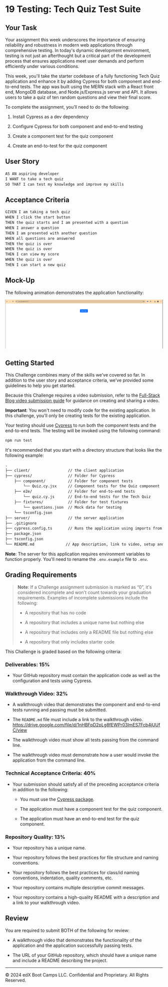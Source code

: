 # 19 Testing: Tech Quiz Test Suite

## Your Task

Your assignment this week underscores the importance of ensuring reliability and robustness in modern web applications through comprehensive testing. In today's dynamic development environment, testing is not just an afterthought but a critical part of the development process that ensures applications meet user demands and perform efficiently under various conditions.

This week, you'll take the starter codebase of a fully functioning Tech Quiz application and enhance it by adding Cypress for both component and end-to-end tests. The app was built using the MERN stack with a React front end, MongoDB database, and Node.js/Express.js server and API. It allows users to take a quiz of ten random questions and view their final score.

To complete the assignment, you’ll need to do the following:

1. Install Cypress as a dev dependency

2. Configure Cypress for both component and end-to-end testing

3. Create a component test for the quiz component

4. Create an end-to-test for the quiz component

## User Story

```md
AS AN aspiring developer
I WANT to take a tech quiz
SO THAT I can test my knowledge and improve my skills
```

## Acceptance Criteria

```md
GIVEN I am taking a tech quiz
WHEN I click the start button
THEN the quiz starts and I am presented with a question
WHEN I answer a question
THEN I am presented with another question
WHEN all questions are answered
THEN the quiz is over
WHEN the quiz is over
THEN I can view my score
WHEN the quiz is over
THEN I can start a new quiz
```

## Mock-Up

The following animation demonstrates the application functionality:

![A GIF demonstrates a functioning quiz.](./Assets/19-testing-homework-demo.gif)

## Getting Started

This Challenge combines many of the skills we've covered so far. In addition to the user story and acceptance criteria, we’ve provided some guidelines to help you get started.

Because this Challenge requires a video submission, refer to the [Full-Stack Blog video submission guide](https://coding-boot-camp.github.io/full-stack/computer-literacy/video-submission-guide) for guidance on creating and sharing a video.

**Important**: You won't need to modify code for the existing application. In this challenge, you'll only be creating tests for the existing application.

Your testing should use [Cypress](https://docs.cypress.io/guides/overview/why-cypress) to run both the component tests and the end-to-end tests. The testing will be invoked using the following command:

```bash
npm run test
```

It's recommended that you start with a directory structure that looks like the following example:

```md
.
├── client/                 // the client application
├── cypress/                // Folder for Cypress
    ├── component/          // Folder for component tests
        └── Quiz.cy.jsx     // Component tests for the Quiz component
    ├── e2e/                // Folder for end-to-end tests
        └── quiz.cy.js      // End-to-end tests for the Tech Quiz
    ├── fixtures/           // Folder for test fixtures
        └── questions.json  // Mock data for testing
    └── tsconfig.json
├── server/                 // the server application
├── .gitignore
├── cypress.config.ts       // Runs the application using imports from lib/
├── package.json
├── tsconfig.json
└── README.md              // App description, link to video, setup and usage instructions           
```

**Note**: The server for this application requires environment variables to function properly. You'll need to rename the `.env.example` file to `.env`.

## Grading Requirements

> **Note**: If a Challenge assignment submission is marked as “0”, it's considered incomplete and won't count towards your graduation requirements. Examples of incomplete submissions include the following:
>
> * A repository that has no code
>
> * A repository that includes a unique name but nothing else
>
> * A repository that includes only a README file but nothing else
>
> * A repository that only includes starter code

This Challenge is graded based on the following criteria:

### Deliverables: 15%

* Your GitHub repository must contain the application code as well as the configuration and tests using Cypress.

### Walkthrough Video: 32%

* A walkthrough video that demonstrates the component and end-to-end tests running and passing must be submitted.

* The `README.md` file must include a link to the walkthrough video. https://drive.google.com/file/d/1nHBFpD2pLg8fEWPr03lmES7Fcb4jUUfC/view

* The walkthrough video must show all tests passing from the command line.

* The walkthrough video must demonstrate how a user would invoke the application from the command line.

### Technical Acceptance Criteria: 40%

* Your submission should satisfy all of the preceding acceptance criteria in addition to the following:

  * You must use the [Cypress package](https://www.npmjs.com/package/cypress).

  * The application must have a component test for the quiz component.

  * The application must have an end-to-end test for the quiz component.

### Repository Quality: 13%

* Your repository has a unique name.

* Your repository follows the best practices for file structure and naming conventions.

* Your repository follows the best practices for class/id naming conventions, indentation, quality comments, etc.

* Your repository contains multiple descriptive commit messages.

* Your repository contains a high-quality README with a description and a link to your walkthrough video.

## Review

You are required to submit BOTH of the following for review:

* A walkthrough video that demonstrates the functionality of the application and the application successfully passing tests.

* The URL of your GitHub repository, which should have a unique name and include a README describing the project.

---
© 2024 edX Boot Camps LLC. Confidential and Proprietary. All Rights Reserved.
